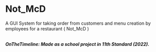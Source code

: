 # Not_McD
A GUI System for taking order from customers and menu creation by employees for a restaurant ( Not_McD )

<br/>
<i><b>OnTheTimeline:<b><i>
Made as a school project in 11th Standard (2022).